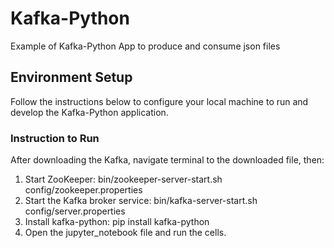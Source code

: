 # Kafka-Python
Example of Kafka-Python App to produce and consume json files

## Environment Setup
Follow the instructions below to configure your local machine to run and develop the Kafka-Python application.

### Instruction to Run
After downloading the Kafka, navigate terminal to the downloaded file, then:
1. Start ZooKeeper: bin/zookeeper-server-start.sh config/zookeeper.properties 
2. Start the Kafka broker service: bin/kafka-server-start.sh config/server.properties
3. Install kafka-python: pip install kafka-python
4. Open the jupyter_notebook file and run the cells.
